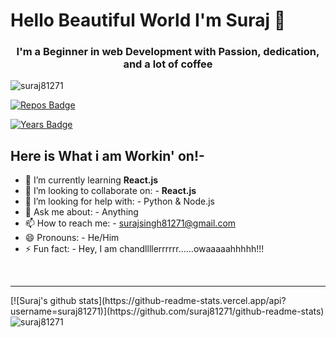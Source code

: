 
# Hello Beautiful World I'm Suraj 👾
<h3 align="center">I'm a Beginner in web Development with Passion, dedication, and a lot of coffee </h3>
  
  <img src="https://komarev.com/ghpvc/?username=suraj81271" alt="suraj81271" />
  
[![Repos Badge](https://badges.pufler.dev/repos/suraj81271)](https://badges.pufler.dev)

[![Years Badge](https://badges.pufler.dev/years/suraj81271)](https://badges.pufler.dev)
## Here is What i am Workin' on!-


- 🌱 I’m currently learning   <strong> React.js </strong>
- 👯 I’m looking to collaborate on: -  <strong> React.js </strong>
- 🤔 I’m looking for help with: - Python & Node.js
- 💬 Ask me about: - Anything
- 📫 How to reach me: -   surajsingh81271@gmail.com
- 😄 Pronouns: -   He/Him
- ⚡ Fun fact: - Hey, I am chandllllerrrrrr......owaaaaahhhhh!!!
<br>
<hr>
[![Suraj's github stats](https://github-readme-stats.vercel.app/api?username=suraj81271)](https://github.com/suraj81271/github-readme-stats)
<img align="left" src="https://github-readme-stats.vercel.app/api/top-langs/?username=suraj81271&layout=compact&hide=html" alt="suraj81271" />
  
